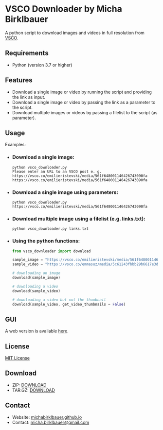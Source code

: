 # VSCO Downloader by Micha Birklbauer

A python script to download images and videos in full resolution from [VSCO](https://vsco.co/).

## Requirements
- Python (version 3.7 or higher)

## Features
- Download a single image or video by running the script and providing the link as input.
- Download a single image or video by passing the link as a parameter to the script.
- Download multiple images or videos by passing a filelist to the script (as parameter).

## Usage

Examples:

- ### Download a single image:
  ```shell
  python vsco_downloader.py
  Please enter an URL to an VSCO post e. g. https://vsco.co/emilieristevski/media/561f648001146426743090fa
  https://vsco.co/emilieristevski/media/561f648001146426743090fa
  ```
- ### Download a single image using parameters:
  ```shell
  python vsco_downloader.py https://vsco.co/emilieristevski/media/561f648001146426743090fa
  ```
- ### Download multiple image using a filelist (e.g. links.txt):
  ```shell
  python vsco_downloader.py links.txt
  ```
- ### Using the python functions:
  ```python
  from vsco_downloader import download

  sample_image = "https://vsco.co/emilieristevski/media/561f648001146426743090fa"
  sample_video = "https://vsco.co/emmasuz/media/5c61243fbbb29b6617e3d26c"

  # downloading an image
  download(sample_image)

  # downloading a video
  download(sample_video)

  # downloading a video but not the thumbnail
  download(sample_video, get_video_thumbnails = False)
  ```

## GUI

A web version is available [here](http://89.58.32.151:8503/).

## License

[MIT License](https://github.com/michabirklbauer/vsco_downloader/blob/master/LICENSE.md)

## Download
- ZIP: [DOWNLOAD](https://github.com/michabirklbauer/vsco_downloader/archive/master.zip)
- TAR.GZ: [DOWNLOAD](https://github.com/michabirklbauer/vsco_downloader/archive/master.tar.gz)

## Contact
- Website: [michabirklbauer.github.io](https://michabirklbauer.github.io/)
- Contact: [micha.birklbauer@gmail.com](mailto:micha.birklbauer@gmail.com)
